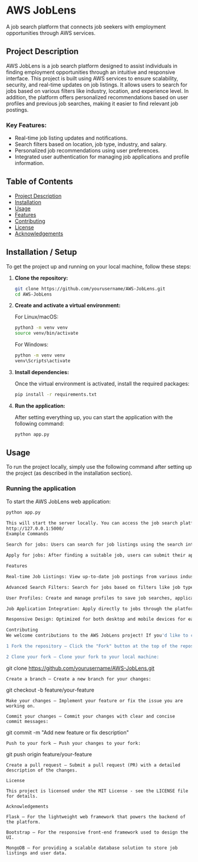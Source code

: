 # AWS JobLens  
A job search platform that connects job seekers with employment opportunities through AWS services.

## Project Description  
AWS JobLens is a job search platform designed to assist individuals in finding employment opportunities through an intuitive and responsive interface. This project is built using AWS services to ensure scalability, security, and real-time updates on job listings. It allows users to search for jobs based on various filters like industry, location, and experience level. In addition, the platform offers personalized recommendations based on user profiles and previous job searches, making it easier to find relevant job postings.

### Key Features:  
- Real-time job listing updates and notifications.
- Search filters based on location, job type, industry, and salary.
- Personalized job recommendations using user preferences.
- Integrated user authentication for managing job applications and profile information.

## Table of Contents  
- [Project Description](#project-description)  
- [Installation](#installation)  
- [Usage](#usage)  
- [Features](#features)  
- [Contributing](#contributing)  
- [License](#license)  
- [Acknowledgements](#acknowledgements)

## Installation / Setup

To get the project up and running on your local machine, follow these steps:

1. **Clone the repository:**

    ```bash
    git clone https://github.com/yourusername/AWS-JobLens.git
    cd AWS-JobLens
    ```

2. **Create and activate a virtual environment:**

    For Linux/macOS:
    ```bash
    python3 -m venv venv
    source venv/bin/activate
    ```

    For Windows:
    ```bash
    python -m venv venv
    venv\Scripts\activate
    ```

3. **Install dependencies:**

    Once the virtual environment is activated, install the required packages:

    ```bash
    pip install -r requirements.txt
    ```

4. **Run the application:**

    After setting everything up, you can start the application with the following command:

    ```bash
    python app.py
    ```

## Usage

To run the project locally, simply use the following command after setting up the project (as described in the installation section).

### Running the application

To start the AWS JobLens web application:

```bash
python app.py

This will start the server locally. You can access the job search platform by opening your browser and going to:
http://127.0.0.1:5000/
Example Commands

Search for jobs: Users can search for job listings using the search interface on the website.

Apply for jobs: After finding a suitable job, users can submit their applications directly via the platform.

Features

Real-time Job Listings: View up-to-date job postings from various industries and locations.

Advanced Search Filters: Search for jobs based on filters like job type, location, experience level, and salary range.

User Profiles: Create and manage profiles to save job searches, applications, and personalized job recommendations.

Job Application Integration: Apply directly to jobs through the platform without leaving the site.

Responsive Design: Optimized for both desktop and mobile devices for easy access on any device.

Contributing
We welcome contributions to the AWS JobLens project! If you'd like to contribute, please follow these steps:

1 Fork the repository – Click the "Fork" button at the top of the repository to create a copy of the project.

2 Clone your fork – Clone your fork to your local machine:

```
git clone https://github.com/yourusername/AWS-JobLens.git

```
Create a branch – Create a new branch for your changes:

```
git checkout -b feature/your-feature

```
Make your changes – Implement your feature or fix the issue you are working on.

Commit your changes – Commit your changes with clear and concise commit messages:

```
git commit -m "Add new feature or fix description"

```
Push to your fork – Push your changes to your fork:

```
git push origin feature/your-feature
```
Create a pull request – Submit a pull request (PR) with a detailed description of the changes.

License

This project is licensed under the MIT License - see the LICENSE file for details.

Acknowledgements

Flask – For the lightweight web framework that powers the backend of the platform.

Bootstrap – For the responsive front-end framework used to design the UI.

MongoDB – For providing a scalable database solution to store job listings and user data.
